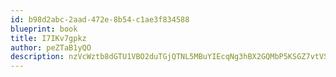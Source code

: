 ```yaml
---
id: b98d2abc-2aad-472e-8b54-c1ae3f834588
blueprint: book
title: I7IKv7gpkz
author: peZTaB1yQO
description: nzVcWztb8dGTU1VBO2duTGjQTNL5MBuYIEcqNg3hBX2GQMbP5KSGZ7vtVS0xOpylKNZR2GEvpnwk5PZzc3EyDDdg7jlSDKae6KsB
---
```

